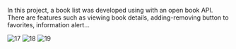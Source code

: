 In this project, a book list was developed using with an open book API. 
There are features such as viewing book details, adding-removing button to favorites, information alert...

![17](https://user-images.githubusercontent.com/111304583/209531644-9060ca3a-4578-46c8-a238-151000961b32.PNG)
![18](https://user-images.githubusercontent.com/111304583/209531656-a98ad156-c410-481f-99b4-c2d983d45016.PNG)
![19](https://user-images.githubusercontent.com/111304583/209531660-ea790057-00e2-419c-8b7b-06bdd78d724e.PNG)
